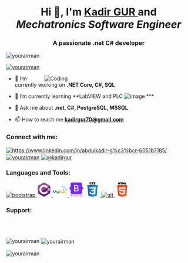 <h1 align="center">Hi 👋, I'm <a href="https://kadirgur.com/"> Kadir GUR </a>and <i>Mechatronics Software Engineer</i></h1>
<h3 align="center">A passionate .net C# developer</h3>


<p align="left"> <img src="https://komarev.com/ghpvc/?username=yourairman&label=Profile%20views&color=0e75b6&style=flat" alt="yourairman" /> </p>

<p align="left"> <a href="https://github.com/ryo-ma/github-profile-trophy"><img src="https://github-profile-trophy.vercel.app/?username=yourairman" alt="yourairman" /></a> </p>
<img align="right" alt="Coding" width="400" src="https://i.pinimg.com/originals/e1/f3/41/e1f3413bf5036045713341394f617225.gif">

- 🔭 I’m currently working on **.NET Core, C#, SQL**

- 🌱 I’m currently learning **LabVIEW and PLC ![image](https://github.com/user-attachments/assets/a45e23c7-f3f0-43d7-a0f0-9e3b6a185e38) ***

- 💬 Ask me about **.net, C#, PostgreSQL, MSSQL**

- 📫 How to reach me **kadirgur70@gmail.com**

<h3 align="left">Connect with me: </h3>
<p align="left">
<a href="https://linkedin.com/in/https://www.linkedin.com/in/abdulkadir-g%c3%bcr-6051b7185/" target="blank"><img align="center" src="https://raw.githubusercontent.com/rahuldkjain/github-profile-readme-generator/master/src/images/icons/Social/linked-in-alt.svg" alt="https://www.linkedin.com/in/abdulkadir-g%c3%bcr-6051b7185/" height="30" width="40" /></a>
<a href="https://instagram.com/yourairman" target="blank"><img align="center" src="https://raw.githubusercontent.com/rahuldkjain/github-profile-readme-generator/master/src/images/icons/Social/instagram.svg" alt="yourairman" height="30" width="40" /></a>
<a href="https://medium.com/@kadirgur" target="blank"><img align="center" src="https://raw.githubusercontent.com/rahuldkjain/github-profile-readme-generator/master/src/images/icons/Social/medium.svg" alt="@kadirgur" height="30" width="40" /></a>
</p>

<h3 align="left">Languages and Tools:</h3>
<p align="left"> <a href="https://docs.microsoft.com/en-us/aspnet/core/introduction-to-aspnet-core?ranMID=46131&ranEAID=a1LgFw09t88&ranSiteID=a1LgFw09t88-PW6vFsNi9HyKcYiG4mPQSA&epi=a1LgFw09t88-PW6vFsNi9HyKcYiG4mPQSA&irgwc=1&OCID=AID2200057_aff_7806_1243925&tduid=(ir__j9qgct1abckf6xadh9z3xetn222xveikdxgn3sp000)(7806)(1243925)(a1LgFw09t88-PW6vFsNi9HyKcYiG4mPQSA)()&irclickid=_j9qgct1abckf6xadh9z3xetn222xveikdxgn3sp000&view=aspnetcore-6.0" target="_blank" rel="noreferrer"> <img src="https://upload.wikimedia.org/wikipedia/commons/thumb/e/ee/.NET_Core_Logo.svg/512px-.NET_Core_Logo.svg.png" alt="bootstrap" width="40" height="40"/> </a>                                    <a href="https://getbootstrap.com" target="_blank" rel="noreferrer">   <a href="https://www.w3schools.com/cs/" target="_blank" rel="noreferrer"> <img src="https://raw.githubusercontent.com/devicons/devicon/master/icons/csharp/csharp-original.svg" alt="csharp" width="40" height="40"/> </a>           <a href="https://www.mysql.com/" target="_blank" rel="noreferrer"> <img src="https://raw.githubusercontent.com/devicons/devicon/master/icons/mysql/mysql-original-wordmark.svg" alt="mysql" width="40" height="40"/> </a>                  <img src="https://raw.githubusercontent.com/devicons/devicon/master/icons/bootstrap/bootstrap-plain-wordmark.svg" alt="bootstrap" width="40" height="40"/> </a> <a href="https://www.w3schools.com/css/" target="_blank" rel="noreferrer"> <img src="https://raw.githubusercontent.com/devicons/devicon/master/icons/css3/css3-original-wordmark.svg" alt="css3" width="40" height="40"/> </a> <a href="https://git-scm.com/" target="_blank" rel="noreferrer"> <img src="https://www.vectorlogo.zone/logos/git-scm/git-scm-icon.svg" alt="git" width="40" height="40"/> </a> <a href="https://www.w3.org/html/" target="_blank" rel="noreferrer"> <img src="https://raw.githubusercontent.com/devicons/devicon/master/icons/html5/html5-original-wordmark.svg" alt="html5" width="40" height="40"/> </a>  </p>

<h3 align="left">Support:</h3>
<br><br>

<p><img align="left" src="https://github-readme-stats.vercel.app/api/top-langs?username=yourairman&show_icons=true&locale=en&layout=compact" alt="yourairman" /></p>

<p>&nbsp;<img align="center" src="https://github-readme-stats.vercel.app/api?username=yourairman&show_icons=true&locale=en" alt="yourairman" /></p>

<p><img align="center" src="https://github-readme-streak-stats.herokuapp.com/?user=yourairman&" alt="yourairman" /></p>
